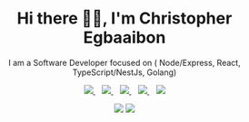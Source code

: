 <p align="center">
  <h1 align='center'>Hi there 👋🏾, I'm Christopher Egbaaibon</h1> 
  <p align="center"> I am a Software Developer focused on ( Node/Express, React, TypeScript/NestJs, Golang)</p>
</p>

<p align='center'>
<a href="https://wa.me/2348164393176?text=Hello Chris" target="_blank">
  <img src="https://img.shields.io/badge/WHATSAPP-%2325D366.svg?&style=for-the-badge&logo=whatsapp&logoColor=white" />
</a>&nbsp;&nbsp;
<a href="https://twitter.com/Ghostcod3r_" target="_blank">
  <img src="https://img.shields.io/badge/twitter-%231DA1F2.svg?&style=for-the-badge&logo=twitter&logoColor=white" />
</a>&nbsp;&nbsp;
<a href="https://www.linkedin.com/in/egbaaibon-christopher-02701120a/" target="_blank">
  <img src="https://img.shields.io/badge/linkedin-%230077B5.svg?&style=for-the-badge&logo=linkedin&logoColor=white" />
</a>&nbsp;&nbsp;
<a href="mailto:christopheregbaaibon@gmail.com" target="_blank">
  <img src="https://img.shields.io/badge/email me-%23D14836.svg?&style=for-the-badge&logo=gmail&logoColor=white" />
</a>&nbsp;&nbsp;
  <img src="https://gpvc.arturio.dev/chrisegbaaaibon" />
  
  <p align = "center">
  <img src = "https://github-readme-stats.vercel.app/api?username=chrisegbaaaibon&show_icons=true&theme=tokyonight&line_height=27">
  <img src = "https://github-readme-stats.vercel.app/api/top-langs/?username=chrisegbaaaibon&theme=tokyonight">
</p>
</p>
 
